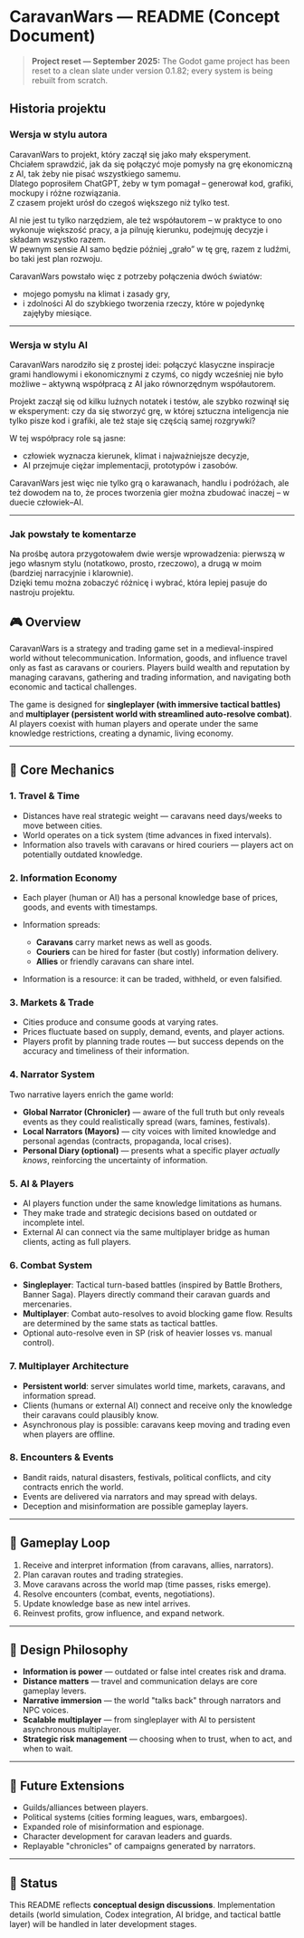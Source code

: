 # CaravanWars — README (Concept Document)
> **Project reset — September 2025:** The Godot game project has been reset to a clean slate under version 0.1.82; every system is being rebuilt from scratch.
## Historia projektu

### Wersja w stylu autora
CaravanWars to projekt, który zaczął się jako mały eksperyment.  
Chciałem sprawdzić, jak da się połączyć moje pomysły na grę ekonomiczną z AI, tak żeby nie pisać wszystkiego samemu.  
Dlatego poprosiłem ChatGPT, żeby w tym pomagał – generował kod, grafiki, mockupy i różne rozwiązania.  
Z czasem projekt urósł do czegoś większego niż tylko test.

AI nie jest tu tylko narzędziem, ale też współautorem – w praktyce to ono wykonuje większość pracy, a ja pilnuję kierunku, podejmuję decyzje i składam wszystko razem.  
W pewnym sensie AI samo będzie później „grało” w tę grę, razem z ludźmi, bo taki jest plan rozwoju.

CaravanWars powstało więc z potrzeby połączenia dwóch światów:  
- mojego pomysłu na klimat i zasady gry,  
- i zdolności AI do szybkiego tworzenia rzeczy, które w pojedynkę zajęłyby miesiące.  

---

### Wersja w stylu AI
CaravanWars narodziło się z prostej idei: połączyć klasyczne inspiracje grami handlowymi i ekonomicznymi z czymś, co nigdy wcześniej nie było możliwe – aktywną współpracą z AI jako równorzędnym współautorem.  

Projekt zaczął się od kilku luźnych notatek i testów, ale szybko rozwinął się w eksperyment: czy da się stworzyć grę, w której sztuczna inteligencja nie tylko pisze kod i grafiki, ale też staje się częścią samej rozgrywki?  

W tej współpracy role są jasne:  
- człowiek wyznacza kierunek, klimat i najważniejsze decyzje,  
- AI przejmuje ciężar implementacji, prototypów i zasobów.  

CaravanWars jest więc nie tylko grą o karawanach, handlu i podróżach, ale też dowodem na to, że proces tworzenia gier można zbudować inaczej – w duecie człowiek–AI.  

---

### Jak powstały te komentarze
Na prośbę autora przygotowałem dwie wersje wprowadzenia: pierwszą w jego własnym stylu (notatkowo, prosto, rzeczowo), a drugą w moim (bardziej narracyjnie i klarownie).  
Dzięki temu można zobaczyć różnicę i wybrać, która lepiej pasuje do nastroju projektu.  

## 🎮 Overview

CaravanWars is a strategy and trading game set in a medieval-inspired world without telecommunication. Information, goods, and influence travel only as fast as caravans or couriers. Players build wealth and reputation by managing caravans, gathering and trading information, and navigating both economic and tactical challenges.

The game is designed for **singleplayer (with immersive tactical battles)** and **multiplayer (persistent world with streamlined auto-resolve combat)**. AI players coexist with human players and operate under the same knowledge restrictions, creating a dynamic, living economy.

---

## 🔹 Core Mechanics

### 1. **Travel & Time**

* Distances have real strategic weight — caravans need days/weeks to move between cities.
* World operates on a tick system (time advances in fixed intervals).
* Information also travels with caravans or hired couriers — players act on potentially outdated knowledge.

### 2. **Information Economy**

* Each player (human or AI) has a personal knowledge base of prices, goods, and events with timestamps.
* Information spreads:

  * **Caravans** carry market news as well as goods.
  * **Couriers** can be hired for faster (but costly) information delivery.
  * **Allies** or friendly caravans can share intel.
* Information is a resource: it can be traded, withheld, or even falsified.

### 3. **Markets & Trade**

* Cities produce and consume goods at varying rates.
* Prices fluctuate based on supply, demand, events, and player actions.
* Players profit by planning trade routes — but success depends on the accuracy and timeliness of their information.

### 4. **Narrator System**

Two narrative layers enrich the game world:

* **Global Narrator (Chronicler)** — aware of the full truth but only reveals events as they could realistically spread (wars, famines, festivals).
* **Local Narrators (Mayors)** — city voices with limited knowledge and personal agendas (contracts, propaganda, local crises).
* **Personal Diary (optional)** — presents what a specific player *actually knows*, reinforcing the uncertainty of information.

### 5. **AI & Players**

* AI players function under the same knowledge limitations as humans.
* They make trade and strategic decisions based on outdated or incomplete intel.
* External AI can connect via the same multiplayer bridge as human clients, acting as full players.

### 6. **Combat System**

* **Singleplayer**: Tactical turn-based battles (inspired by Battle Brothers, Banner Saga). Players directly command their caravan guards and mercenaries.
* **Multiplayer**: Combat auto-resolves to avoid blocking game flow. Results are determined by the same stats as tactical battles.
* Optional auto-resolve even in SP (risk of heavier losses vs. manual control).

### 7. **Multiplayer Architecture**

* **Persistent world**: server simulates world time, markets, caravans, and information spread.
* Clients (humans or external AI) connect and receive only the knowledge their caravans could plausibly know.
* Asynchronous play is possible: caravans keep moving and trading even when players are offline.

### 8. **Encounters & Events**

* Bandit raids, natural disasters, festivals, political conflicts, and city contracts enrich the world.
* Events are delivered via narrators and may spread with delays.
* Deception and misinformation are possible gameplay layers.

---

## 🔹 Gameplay Loop

1. Receive and interpret information (from caravans, allies, narrators).
2. Plan caravan routes and trading strategies.
3. Move caravans across the world map (time passes, risks emerge).
4. Resolve encounters (combat, events, negotiations).
5. Update knowledge base as new intel arrives.
6. Reinvest profits, grow influence, and expand network.

---

## 🔹 Design Philosophy

* **Information is power** — outdated or false intel creates risk and drama.
* **Distance matters** — travel and communication delays are core gameplay levers.
* **Narrative immersion** — the world "talks back" through narrators and NPC voices.
* **Scalable multiplayer** — from singleplayer with AI to persistent asynchronous multiplayer.
* **Strategic risk management** — choosing when to trust, when to act, and when to wait.

---

## 🔹 Future Extensions

* Guilds/alliances between players.
* Political systems (cities forming leagues, wars, embargoes).
* Expanded role of misinformation and espionage.
* Character development for caravan leaders and guards.
* Replayable "chronicles" of campaigns generated by narrators.

---

## 📌 Status

This README reflects **conceptual design discussions**. Implementation details (world simulation, Codex integration, AI bridge, and tactical battle layer) will be handled in later development stages.
